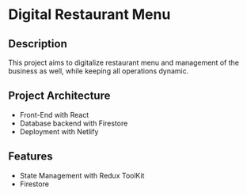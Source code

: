 # Digital Restaurant Menu

## Description

This project aims to digitalize restaurant menu and management of the business as well, while keeping all operations dynamic.

## Project Architecture

- Front-End with React
- Database backend with Firestore
- Deployment with Netlify

## Features

- State Management with Redux ToolKit
- Firestore
